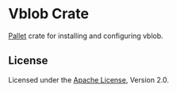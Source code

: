 # Vblob Crate

[Pallet](http://palletops.com) crate for installing and configuring vblob.

## License

Licensed under the
[Apache License](http://www.apache.org/licenses/LICENSE-2.0.html), Version 2.0.
